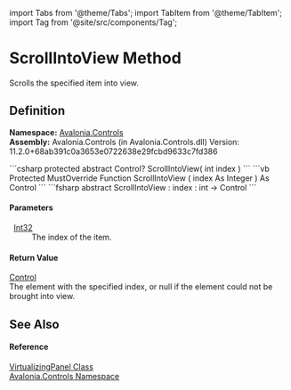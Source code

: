 import Tabs from '@theme/Tabs'; 
import TabItem from '@theme/TabItem'; 
import Tag from '@site/src/components/Tag'; 

# ScrollIntoView Method


Scrolls the specified item into view.



## Definition
**Namespace:** <a href="N_Avalonia_Controls">Avalonia.Controls</a>  
**Assembly:** Avalonia.Controls (in Avalonia.Controls.dll) Version: 11.2.0+68ab391c0a3653e0722638e29fcbd9633c7fd386

<Tabs groupId="api-code-preview">
<TabItem value="csharp" label="C#">
```csharp
protected abstract Control? ScrollIntoView(
	int index
)
```
</TabItem>
<TabItem value="vb" label="VB">
```vb
Protected MustOverride Function ScrollIntoView ( 
	index As Integer
) As Control
```
</TabItem>
<TabItem value="fsharp" label="F#">
```fsharp
abstract ScrollIntoView : 
        index : int -> Control 
```
</TabItem>
</Tabs>



#### Parameters
<dl><dt>  <a href="https://learn.microsoft.com/dotnet/api/system.int32" target="_blank" rel="noopener noreferrer">Int32</a></dt><dd>The index of the item.</dd></dl>

#### Return Value
<a href="T_Avalonia_Controls_Control">Control</a>  
The element with the specified index, or null if the element could not be brought into view.

## See Also


#### Reference
<a href="T_Avalonia_Controls_VirtualizingPanel">VirtualizingPanel Class</a>  
<a href="N_Avalonia_Controls">Avalonia.Controls Namespace</a>  
